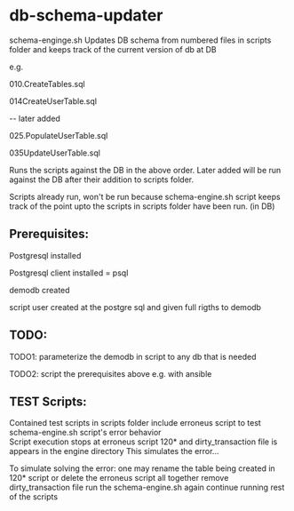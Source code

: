 # db-schema-updater
schema-enginge.sh Updates DB schema from numbered files in scripts folder and keeps track of the current version of db at DB

e.g.

010.CreateTables.sql

014CreateUserTable.sql

-- later added

025.PopulateUserTable.sql

035UpdateUserTable.sql

Runs the scripts against the DB in the above order. Later added will be run against the DB after their addition to scripts folder.

Scripts already run, won't be run because schema-engine.sh script keeps track of the point upto the scripts in scripts folder have been run. (in DB) 

## Prerequisites:

Postgresql installed

Postgresql client installed = psql

demodb created

script user created at the postgre sql and given full rigths to demodb

## TODO:

TODO1: parameterize the demodb in script to any db that is needed

TODO2: script the prerequisites above e.g. with ansible 

## TEST Scripts: 

Contained test scripts in scripts folder include erroneus script to test schema-engine.sh script's error behavior  
Script execution stops at erroneus script 120* and dirty_transaction file is appears in the engine directory
This simulates the error...

To simulate solving the error: 
one may rename the table being created in 120* script or delete the erroneus script all together 
remove dirty_transaction file
run the schema-engine.sh again continue running rest of the scripts

